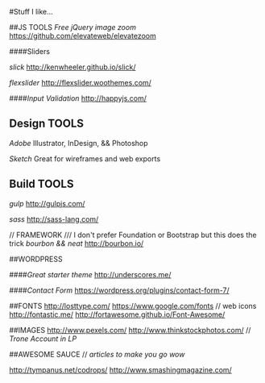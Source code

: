 #Stuff I like…

##JS TOOLS
*Free jQuery image zoom*
https://github.com/elevateweb/elevatezoom

####Sliders

*slick*
http://kenwheeler.github.io/slick/

*flexslider*
http://flexslider.woothemes.com/

####*Input Validation*
http://happyjs.com/

## Design TOOLS

*Adobe*
Illustrator, InDesign, && Photoshop

*Sketch*
Great for wireframes and web exports

## Build TOOLS
*gulp*
http://gulpjs.com/

*sass*
http://sass-lang.com/

// FRAMEWORK
/// I don't prefer Foundation or Bootstrap but this does the trick
*bourbon && neat*
http://bourbon.io/

##WORDPRESS

####*Great starter theme*
http://underscores.me/

####*Contact Form*
https://wordpress.org/plugins/contact-form-7/

##FONTS
http://losttype.com/
https://www.google.com/fonts
// web icons
http://fontastic.me/
http://fortawesome.github.io/Font-Awesome/

##IMAGES
http://www.pexels.com/
http://www.thinkstockphotos.com/  // *Trone Account in LP*

##AWESOME SAUCE
// *articles to make you go wow*

http://tympanus.net/codrops/
http://www.smashingmagazine.com/
